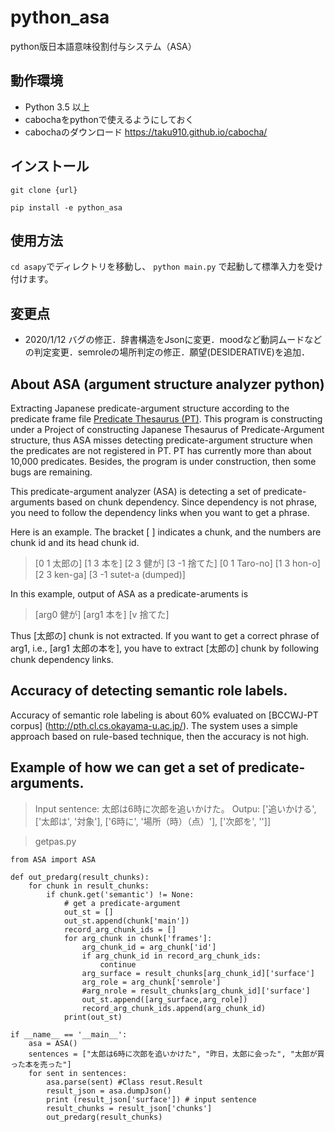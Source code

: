 # python_asa
python版日本語意味役割付与システム（ASA）

## 動作環境
- Python 3.5 以上
- cabochaをpythonで使えるようにしておく
- cabochaのダウンロード https://taku910.github.io/cabocha/

## インストール
```git clone {url} ```

```pip install -e python_asa```

## 使用方法
```cd asapy```でディレクトリを移動し、
```python main.py``` で起動して標準入力を受け付けます。

## 変更点
- 2020/1/12 バグの修正．辞書構造をJsonに変更．moodなど動詞ムードなどの判定変更．semroleの場所判定の修正．願望(DESIDERATIVE)を追加．

## About ASA (argument structure analyzer python)
Extracting Japanese predicate-argument structure according to the predicate frame file [Predicate Thesaurus (PT)](http://pth.cl.cs.okayama-u.ac.jp/testp/pth/Vths).
This program is constructing under a Project of constructing Japanese Thesaurus of Predicate-Argument structure, thus ASA misses detecting predicate-argument structure when the predicates are not registered in PT. PT has currently more than about 10,000 predicates. Besides, the program is under construction, then some bugs are remaining.

This predicate-argument analyzer (ASA) is detecting a set of predicate-arguments based on chunk dependency. Since dependency is not phrase, you need to follow the dependency links when you want to get a phrase.

Here is an example. The bracket [ ] indicates a chunk, and the numbers are chunk id and its head chunk id.

> [0 1 太郎の] [1 3 本を] [2 3 健が] [3 -1 捨てた]
> [0 1 Taro-no]  [1 3 hon-o] [2 3 ken-ga] [3 -1 sutet-a (dumped)]

In this example, output of ASA as a predicate-aruments  is

> [arg0 健が]  [arg1 本を]   [v 捨てた]  

Thus [太郎の] chunk is not extracted. If you want to get a correct phrase of arg1, i.e.,
[arg1   太郎の本を],  you have to extract [太郎の] chunk by following chunk dependency links.  

## Accuracy of detecting semantic role labels.
Accuracy of semantic role labeling is about 60% evaluated on [BCCWJ-PT corpus] (http://pth.cl.cs.okayama-u.ac.jp/). The system uses a simple approach based on rule-based technique, then the accuracy is not high.

## Example of how we can get a set of predicate-arguments.
> Input sentence: 太郎は6時に次郎を追いかけた。
> Outpu: ['追いかける', ['太郎は', '対象'], ['6時に', '場所（時）（点）'], ['次郎を', '']]

> getpas.py

```
from ASA import ASA

def out_predarg(result_chunks):
    for chunk in result_chunks:
        if chunk.get('semantic') != None:
            # get a predicate-argument
            out_st = []
            out_st.append(chunk['main'])
            record_arg_chunk_ids = []
            for arg_chunk in chunk['frames']:
                arg_chunk_id = arg_chunk['id']
                if arg_chunk_id in record_arg_chunk_ids:
                    continue
                arg_surface = result_chunks[arg_chunk_id]['surface']
                arg_role = arg_chunk['semrole']
                #arg_nrole = result_chunks[arg_chunk_id]['surface']
                out_st.append([arg_surface,arg_role])
                record_arg_chunk_ids.append(arg_chunk_id)
            print(out_st)

if __name__ == '__main__':
    asa = ASA()
    sentences = ["太郎は6時に次郎を追いかけた", "昨日，太郎に会った", "太郎が買った本を売った"]
    for sent in sentences:
        asa.parse(sent) #Class resut.Result
        result_json = asa.dumpJson()
        print (result_json['surface']) # input sentence
        result_chunks = result_json['chunks']
        out_predarg(result_chunks)
```
